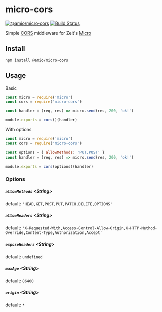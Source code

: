 # micro-cors

[![@amio/micro-cors][npm-badge]][npm-link]
[![Build Status][build-src]][build-link]

Simple [CORS][cors-link] middleware for Zeit's [Micro](https://github.com/zeit/micro)

## Install

```
npm install @amio/micro-cors
```

## Usage

Basic

```js
const micro = require('micro')
const cors = require('micro-cors')

const handler = (req, res) => micro.send(res, 200, 'ok!')

module.exports = cors()(handler)
```

With options

```js
const micro = require('micro')
const cors = require('micro-cors')

const options = { allowMethods: 'PUT,POST' }
const handler = (req, res) => micro.send(res, 200, 'ok!')

module.exports = cors(options)(handler)
```

### Options

##### `allowMethods` &lt;String>

default: `'HEAD,GET,POST,PUT,PATCH,DELETE,OPTIONS'`

##### `allowHeaders` &lt;String>

default: `'X-Requested-With,Access-Control-Allow-Origin,X-HTTP-Method-Override,Content-Type,Authorization,Accept'`

##### `exposeHeaders` &lt;String>

default: `undefined`

##### `maxAge` &lt;String>

default: `86400`

##### `origin` &lt;String>

default: `*`

[cors-link]: https://developer.mozilla.org/en-US/docs/Web/HTTP/Access_control_CORS
[npm-badge]: https://badgen.net/npm/v/@amio/micro-cors
[npm-link]: https://www.npmjs.com/package/@amio/micro-cors
[build-src]: https://travis-ci.com/amio/micro-cors.svg?branch=master
[build-link]: https://travis-ci.com/amio/micro-cors
